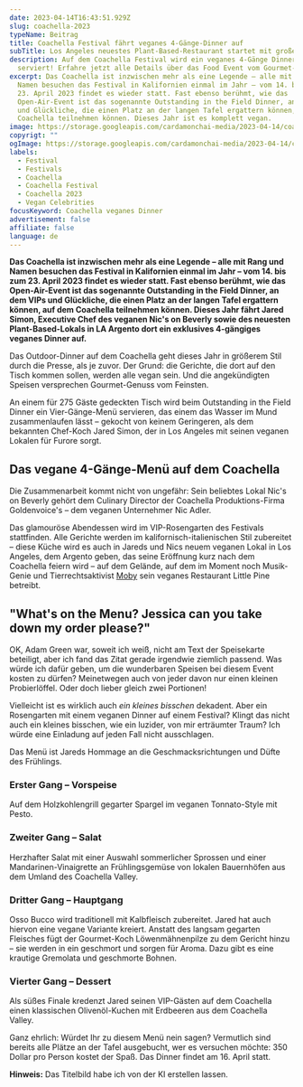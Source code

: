 ```yaml
---
date: 2023-04-14T16:43:51.929Z
slug: coachella-2023
typeName: Beitrag
title: Coachella Festival fährt veganes 4-Gänge-Dinner auf
subTitle: Los Angeles neuestes Plant-Based-Restaurant startet mit großem Auftritt
description: Auf dem Coachella Festival wird ein veganes 4-Gänge Dinner
  serviert! Erfahre jetzt alle Details über das Food Event vom Gourmet-Koch!
excerpt: Das Coachella ist inzwischen mehr als eine Legende – alle mit Rang und
  Namen besuchen das Festival in Kalifornien einmal im Jahr – vom 14. bis zum
  23. April 2023 findet es wieder statt. Fast ebenso berühmt, wie das
  Open-Air-Event ist das sogenannte Outstanding in the Field Dinner, an dem VIPs
  und Glückliche, die einen Platz an der langen Tafel ergattern können, auf dem
  Coachella teilnehmen können. Dieses Jahr ist es komplett vegan.
image: https://storage.googleapis.com/cardamonchai-media/2023-04-14/coachella-veganes-menu-midjourney-jpg-imagine-080808_69484c_1024_768/640.webp
copyrigt: ""
ogImage: https://storage.googleapis.com/cardamonchai-media/2023-04-14/coachella-veganes-menu-midjourney-og-jpg-imagine-080818_735152_1200_628/640.webp
labels:
  - Festival
  - Festivals
  - Coachella
  - Coachella Festival
  - Coachella 2023
  - Vegan Celebrities
focusKeyword: Coachella veganes Dinner
advertisement: false
affiliate: false
language: de
---
```

**Das Coachella ist inzwischen mehr als eine Legende – alle mit Rang und Namen besuchen das Festival in Kalifornien einmal im Jahr – vom 14. bis zum 23. April 2023 findet es wieder statt. Fast ebenso berühmt, wie das Open-Air-Event ist das sogenannte Outstanding in the Field Dinner, an dem VIPs und Glückliche, die einen Platz an der langen Tafel ergattern können, auf dem Coachella teilnehmen können. Dieses Jahr fährt Jared Simon, Executive Chef des veganen Nic's on Beverly sowie des neuesten Plant-Based-Lokals in LA Argento dort ein exklusives 4-gängiges veganes Dinner auf.**

Das Outdoor-Dinner auf dem Coachella geht dieses Jahr in größerem Stil durch die Presse, als je zuvor. Der Grund: die Gerichte, die dort auf den Tisch kommen sollen, werden alle vegan sein. Und die angekündigten Speisen versprechen Gourmet-Genuss vom Feinsten.

An einem für 275 Gäste gedeckten Tisch wird beim Outstanding in the Field Dinner ein Vier-Gänge-Menü servieren, das einem das Wasser im Mund zusammenlaufen lässt – gekocht von keinem Geringeren, als dem bekannten Chef-Koch Jared Simon, der in Los Angeles mit seinen veganen Lokalen für Furore sorgt.

## Das vegane 4-Gänge-Menü auf dem Coachella

Die Zusammenarbeit kommt nicht von ungefähr: Sein beliebtes Lokal Nic's on Beverly gehört dem Culinary Director der Coachella Produktions-Firma Goldenvoice's – dem veganen Unternehmer Nic Adler.

Das glamouröse Abendessen wird im VIP-Rosengarten des Festivals stattfinden. Alle Gerichte werden im kalifornisch-italienischen Stil zubereitet – diese Küche wird es auch in Jareds und Nics neuem veganen Lokal in Los Angeles, dem Argento geben, das seine Eröffnung kurz nach dem Coachella feiern wird – auf dem Gelände, auf dem im Moment noch Musik-Genie und Tierrechtsaktivist [Moby](/tag/moby) sein veganes Restaurant Little Pine betreibt.

## "What's on the Menu? Jessica can you take down my order please?"

OK, Adam Green war, soweit ich weiß, nicht am Text der Speisekarte beteiligt, aber ich fand das Zitat gerade irgendwie ziemlich passend. Was würde ich dafür geben, um die wunderbaren Speisen bei diesem Event kosten zu dürfen? Meinetwegen auch von jeder davon nur einen kleinen Probierlöffel. Oder doch lieber gleich zwei Portionen!

Vielleicht ist es wirklich auch *ein kleines bisschen* dekadent. Aber ein Rosengarten mit einem veganen Dinner auf einem Festival? Klingt das nicht auch ein kleines bisschen, wie ein luzider, von mir erträumter Traum? Ich würde eine Einladung auf jeden Fall nicht ausschlagen.

Das Menü ist Jareds Hommage an die Geschmacksrichtungen und Düfte des Frühlings.

### Erster Gang – Vorspeise

Auf dem Holzkohlengrill gegarter Spargel im veganen Tonnato-Style mit Pesto.

### Zweiter Gang – Salat

Herzhafter Salat mit einer Auswahl sommerlicher Sprossen und einer Mandarinen-Vinaigrette an Frühlingsgemüse von lokalen Bauernhöfen aus dem Umland des Coachella Valley.

### Dritter Gang – Hauptgang

Osso Bucco wird traditionell mit Kalbfleisch zubereitet. Jared hat auch hiervon eine vegane Variante kreiert. Anstatt des langsam gegarten Fleisches fügt der Gourmet-Koch Löwenmähnenpilze zu dem Gericht hinzu – sie werden in ein geschmort und sorgen für Aroma. Dazu gibt es eine krautige Gremolata und geschmorte Bohnen.

### Vierter Gang – Dessert

Als süßes Finale kredenzt Jared seinen VIP-Gästen auf dem Coachella einen klassischen Olivenöl-Kuchen mit Erdbeeren aus dem Coachella Valley. 

Ganz ehrlich: Würdet Ihr zu diesem Menü nein sagen? Vermutlich sind bereits alle Plätze an der Tafel ausgebucht, wer es versuchen möchte: 350 Dollar pro Person kostet der Spaß. Das Dinner findet am 16. April statt.

**Hinweis:** Das Titelbild habe ich von der KI erstellen lassen.